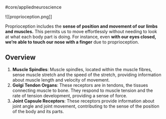 #core/appliedneuroscience

![[proprioception.png]]

Proprioception includes the **sense of position and movement of our limbs and muscles.** This permits us to move effortlessly without needing to look at what each body part is doing. For instance, even **with our eyes closed, we’re able to touch our nose with a finger** due to proprioception.

## Overview

1. **Muscle Spindles**: Muscle spindles, located within the muscle fibres, sense muscle stretch and the speed of the stretch, providing information about muscle length and velocity of movement.
2. **Golgi Tendon Organs**: These receptors are in tendons, the tissues connecting muscle to bone. They respond to muscle tension and the rate of tension development, providing a sense of force.
3. **Joint Capsule Receptors**: These receptors provide information about joint angle and joint movement, contributing to the sense of the position of the body and its parts.
